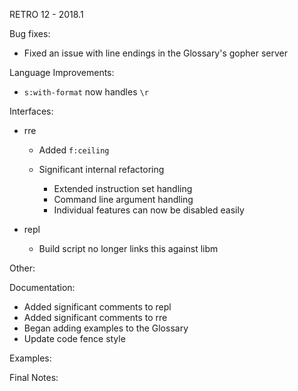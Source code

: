 RETRO 12 - 2018.1

Bug fixes:

- Fixed an issue with line endings in the Glossary's gopher server

Language Improvements:

- `s:with-format` now handles `\r`

Interfaces:

- rre

  - Added `f:ceiling`
  - Significant internal refactoring

    - Extended instruction set handling
    - Command line argument handling
    - Individual features can now be disabled easily

- repl

  - Build script no longer links this against libm

Other:

Documentation:

- Added significant comments to repl
- Added significant comments to rre
- Began adding examples to the Glossary
- Update code fence style

Examples:

Final Notes:
